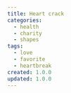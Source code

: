 ```yaml
---
title: Heart crack
categories:
  - health
  - charity
  - shapes
tags:
  - love
  - favorite
  - heartbreak
created: 1.0.0
updated: 1.0.0
---
```

